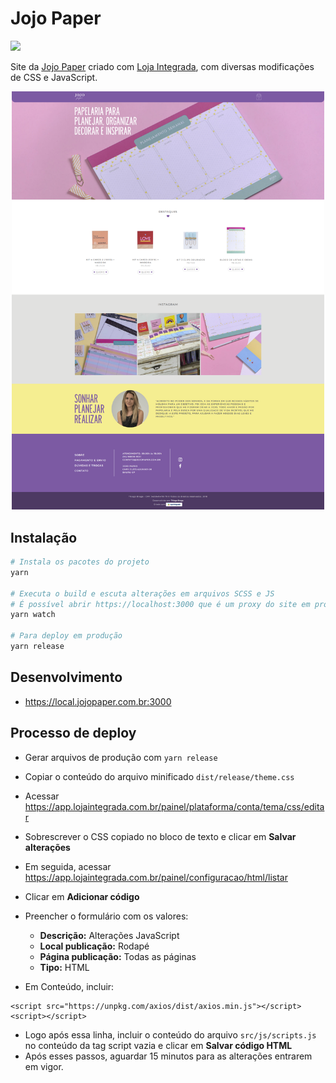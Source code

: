 # Jojo Paper

![](https://img.shields.io/badge/version-0.2.0-green.svg)

Site da [Jojo Paper](https://jojopaper.com.br) criado com [Loja Integrada](https://lojaintegrada.com.br), com diversas modificações de CSS e JavaScript.

<p align="center">
  <img src="https://raw.githubusercontent.com/thiagobraga/jojopaper.com.br/master/src/images/screenshot.png" width="500" />
</p>

## Instalação

``` sh
# Instala os pacotes do projeto
yarn

# Executa o build e escuta alterações em arquivos SCSS e JS
# É possível abrir https://localhost:3000 que é um proxy do site em produção.
yarn watch

# Para deploy em produção
yarn release
```

## Desenvolvimento

- https://local.jojopaper.com.br:3000

## Processo de deploy

- Gerar arquivos de produção com `yarn release`
- Copiar o conteúdo do arquivo minificado `dist/release/theme.css`
- Acessar https://app.lojaintegrada.com.br/painel/plataforma/conta/tema/css/editar
- Sobrescrever o CSS copiado no bloco de texto e clicar em **Salvar alterações**
- Em seguida, acessar https://app.lojaintegrada.com.br/painel/configuracao/html/listar
- Clicar em **Adicionar código**
- Preencher o formulário com os valores:

  - **Descrição:** Alterações JavaScript
  - **Local publicação:** Rodapé
  - **Página publicação:** Todas as páginas
  - **Tipo:** HTML

- Em Conteúdo, incluir:
```
<script src="https://unpkg.com/axios/dist/axios.min.js"></script>
<script></script>
```

- Logo após essa linha, incluir o conteúdo do arquivo `src/js/scripts.js` no conteúdo da tag script vazia e clicar em **Salvar código HTML**
- Após esses passos, aguardar 15 minutos para as alterações entrarem em vigor.
